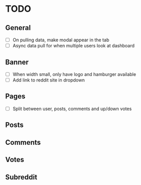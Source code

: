 # TODO

## General

- [ ] On pulling data, make modal appear in the tab
- [ ] Async data pull for when multiple users look at dashboard

## Banner

- [ ] When width small, only have logo and hamburger available
- [ ] Add link to reddit site in dropdown

## Pages 

- [ ] Split between user, posts, comments and up/down votes

## Posts

## Comments

## Votes

## Subreddit